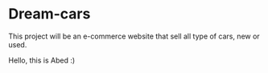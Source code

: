# Dream-cars

This project will be an e-commerce website that sell all type of cars, new or used.

Hello, this is Abed :)
